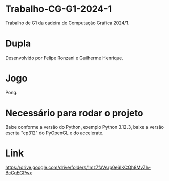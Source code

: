# Trabalho-CG-G1-2024-1
Trabalho de G1 da cadeira de Computação Gráfica 2024/1.
# Dupla
Desenvolvido por Felipe Ronzani e Guilherme Henrique.
# Jogo
Pong.
# Necessário para rodar o projeto
Baixe conforme a versão do Python, exemplo Python 3.12.3, baixe a versão escrita "cp312" do PyOpenGL e do accelerate.
# Link
https://drive.google.com/drive/folders/1mz7faVsrp0e6IKCQh8MyZh-BcCqEGPwx

